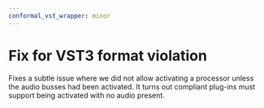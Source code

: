 ```yaml
---
conformal_vst_wrapper: minor
---
```


# Fix for VST3 format violation

Fixes a subtle issue where we did not allow activating a processor unless the audio busses had been activated. It turns out compliant plug-ins must support being activated with no audio present.

